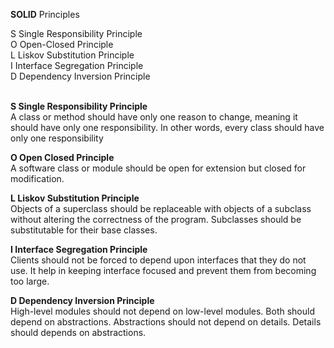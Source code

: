 **SOLID** Principles

S Single Responsibility Principle</br>
O Open-Closed Principle</br>
L Liskov Substitution Principle</br>
I Interface Segregation Principle</br>
D Dependency Inversion Principle</br></br>

**S Single Responsibility Principle**</br>
A class or method should have only one reason to change, meaning it should have only one responsibility.
In other words, every class should have only one responsibility

**O Open Closed Principle**</br>
A software class or module should be open for extension but closed for modification.

**L Liskov Substitution Principle**</br>
Objects of a superclass should be replaceable with objects of a subclass without altering the correctness of the program.
Subclasses should be substitutable for their base classes.

**I Interface Segregation Principle**</br>
Clients should not be forced to depend upon interfaces that they do not use. 
It help in keeping interface focused and prevent them from becoming too large.

**D Dependency Inversion Principle**</br>
High-level modules should not depend on low-level modules. Both should depend on abstractions.
Abstractions should not depend on details. Details should depends on abstractions.
